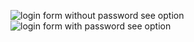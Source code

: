![login form without password see option](https://iili.io/Jvd552R.jpg)
![login form with password see option](https://iili.io/Jvdc4iF.jpg)
